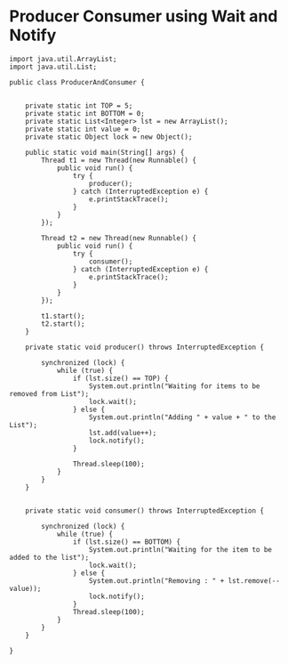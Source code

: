 # Producer Consumer using Wait and Notify

    import java.util.ArrayList;
    import java.util.List;

    public class ProducerAndConsumer {
    
    
        private static int TOP = 5;
        private static int BOTTOM = 0;
        private static List<Integer> lst = new ArrayList();
        private static int value = 0;
        private static Object lock = new Object();
    
        public static void main(String[] args) {
            Thread t1 = new Thread(new Runnable() {
                public void run() {
                    try {
                        producer();
                    } catch (InterruptedException e) {
                        e.printStackTrace();
                    }
                }
            });
    
            Thread t2 = new Thread(new Runnable() {
                public void run() {
                    try {
                        consumer();
                    } catch (InterruptedException e) {
                        e.printStackTrace();
                    }
                }
            });
    
            t1.start();
            t2.start();
        }
    
        private static void producer() throws InterruptedException {
    
            synchronized (lock) {
                while (true) {
                    if (lst.size() == TOP) {
                        System.out.println("Waiting for items to be removed from List");
                        lock.wait();
                    } else {
                        System.out.println("Adding " + value + " to the List");
                        lst.add(value++);
                        lock.notify();
                    }
    
                    Thread.sleep(100);
                }
            }
        }
    
    
        private static void consumer() throws InterruptedException {
    
            synchronized (lock) {
                while (true) {
                    if (lst.size() == BOTTOM) {
                        System.out.println("Waiting for the item to be added to the list");
                        lock.wait();
                    } else {
                        System.out.println("Removing : " + lst.remove(--value));
                        lock.notify();
                    }
                    Thread.sleep(100);
                }
            }
        }
    
    }
    
